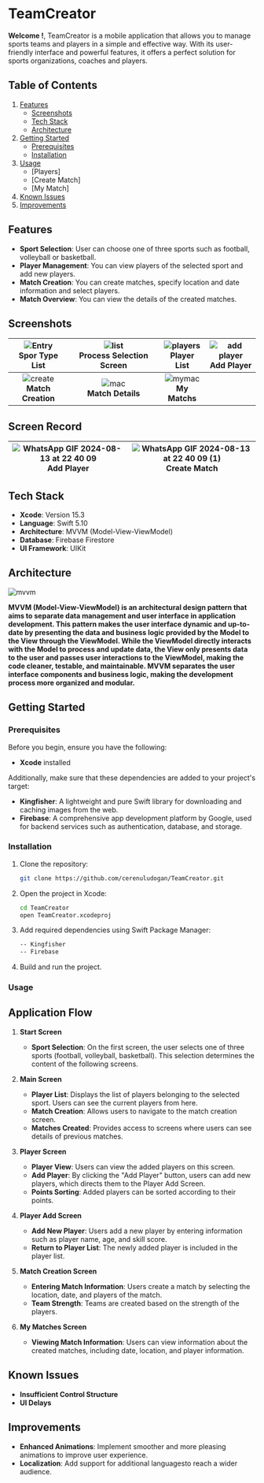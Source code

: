 # TeamCreator

**Welcome !**, TeamCreator is a mobile application that allows you to manage sports teams and players in a simple and effective way. With its user-friendly interface and powerful features, it offers a perfect solution for sports organizations, coaches and players.
 
## Table of Contents

1. [Features](#features)
   - [Screenshots](#screenshots)
   - [Tech Stack](#tech-stack)
   - [Architecture](#architecture)
2. [Getting Started](#getting-started)
   - [Prerequisites](#prerequisites)
   - [Installation](#installation)
3. [Usage](#usage)
   - [Players]
   - [Create Match]
   - [My Match]
5. [Known Issues](#known-issues)
6. [Improvements](#improvements)

## Features
- **Sport Selection**: User can choose one of three sports such as football, volleyball or basketball.
- **Player Management**: You can view players of the selected sport and add new players.
- **Match Creation**: You can create matches, specify location and date information and select players.
- **Match Overview**: You can view the details of the created matches.

## Screenshots

| ![Entry](https://github.com/user-attachments/assets/d23813b6-bf5f-4785-96f3-f0611548b76d) <br> **Spor Type List** | ![list](https://github.com/user-attachments/assets/1694fb90-b180-41bb-8b00-7dd96f872447) <br> **Process Selection Screen** | ![players](https://github.com/user-attachments/assets/4ac8a27c-b71d-48af-bc16-c9c63588d865) <br> **Player List** | ![add player](https://github.com/user-attachments/assets/393c5cfa-3c5f-40ad-bf29-03c48b0a027a) <br> **Add Player** |
|:---:|:---:|:---:|:---:|
| ![create](https://github.com/user-attachments/assets/052adffd-1ce6-4949-a49e-cc0b6217ff3d) <br> **Match Creation**  | ![mac](https://github.com/user-attachments/assets/6a6084ce-e1c2-4267-9849-453ed02e538e) <br> **Match Details** | ![mymac](https://github.com/user-attachments/assets/b3ba9f0c-b8f3-4157-a970-41ae21334ac7) <br> **My Matchs**  | |


## Screen Record

| ![WhatsApp GIF 2024-08-13 at 22 40 09](https://github.com/user-attachments/assets/f6b22c60-88a7-464f-8c18-1d28a6fa326a) <br> **Add Player** | ![WhatsApp GIF 2024-08-13 at 22 40 09 (1)](https://github.com/user-attachments/assets/13ddf30c-633d-4995-b0ad-c14530e884b8) <br> **Create Match** |
|:---:|:---:|

## Tech Stack
- **Xcode**: Version 15.3
- **Language**: Swift 5.10
- **Architecture**: MVVM (Model-View-ViewModel)
- **Database**: Firebase Firestore
- **UI Framework**: UIKit

## Architecture

![mvvm](https://github.com/user-attachments/assets/99a0c415-8646-466f-ada8-13f8bf763096)

**MVVM (Model-View-ViewModel) is an architectural design pattern that aims to separate data management and user interface in application development. This pattern makes the user interface dynamic and up-to-date by presenting the data and business logic provided by the Model to the View through the ViewModel. While the ViewModel directly interacts with the Model to process and update data, the View only presents data to the user and passes user interactions to the ViewModel, making the code cleaner, testable, and maintainable. MVVM separates the user interface components and business logic, making the development process more organized and modular.**

## Getting Started

### Prerequisites

Before you begin, ensure you have the following:

- **Xcode** installed

Additionally, make sure that these dependencies are added to your project's target:

- **Kingfisher**: A lightweight and pure Swift library for downloading and caching images from the web.
- **Firebase**: A comprehensive app development platform by Google, used for backend services such as authentication, database, and storage.


### Installation

1. Clone the repository:

   ```bash
   git clone https://github.com/cerenuludogan/TeamCreator.git

2. Open the project in Xcode:

   ```bash
   cd TeamCreator
   open TeamCreator.xcodeproj
   
3. Add required dependencies using Swift Package Manager:

   ```bash
   -- Kingfisher
   -- Firebase
   
4. Build and run the project.

### Usage

## Application Flow

1. **Start Screen**
   - **Sport Selection**: On the first screen, the user selects one of three sports (football, volleyball, basketball). This selection determines the content of the following screens.

2. **Main Screen**
   - **Player List**: Displays the list of players belonging to the selected sport. Users can see the current players from here.
   - **Match Creation**: Allows users to navigate to the match creation screen.
   - **Matches Created**: Provides access to screens where users can see details of previous matches.

3. **Player Screen**
   - **Player View**: Users can view the added players on this screen.
   - **Add Player**: By clicking the "Add Player" button, users can add new players, which directs them to the Player Add Screen.
   - **Points Sorting**: Added players can be sorted according to their points.

4. **Player Add Screen**
   - **Add New Player**: Users add a new player by entering information such as player name, age, and skill score.
   - **Return to Player List**: The newly added player is included in the player list.

5. **Match Creation Screen**
   - **Entering Match Information**: Users create a match by selecting the location, date, and players of the match.
   - **Team Strength**: Teams are created based on the strength of the players.

6. **My Matches Screen**
   - **Viewing Match Information**: Users can view information about the created matches, including date, location, and player information.


## Known Issues

- **Insufficient Control Structure**
- **UI Delays**

 ## Improvements

- **Enhanced Animations**: Implement smoother and more pleasing animations to improve user experience.
- **Localization**: Add support for additional languages ​​to reach a wider audience.


